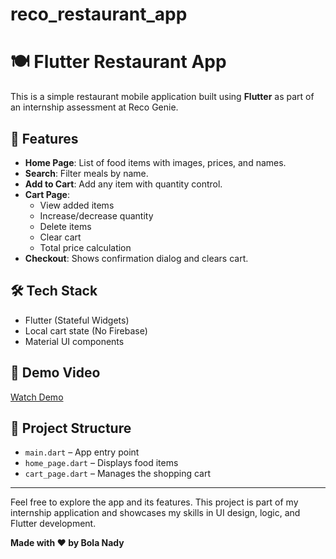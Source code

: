 # reco_restaurant_app

# 🍽️ Flutter Restaurant App

This is a simple restaurant mobile application built using **Flutter** as part of an internship assessment at Reco Genie.

## 📱 Features

- **Home Page**: List of food items with images, prices, and names.
- **Search**: Filter meals by name.
- **Add to Cart**: Add any item with quantity control.
- **Cart Page**:
  - View added items
  - Increase/decrease quantity
  - Delete items
  - Clear cart
  - Total price calculation
- **Checkout**: Shows confirmation dialog and clears cart.

## 🛠️ Tech Stack

- Flutter (Stateful Widgets)
- Local cart state (No Firebase)
- Material UI components

## 🎥 Demo Video

[Watch Demo](https://drive.google.com/file/d/1BJX0Dn4PfZmGAvu4EKbbKqidvmVLiDwS/view?usp=drive_link)

## 📂 Project Structure

- `main.dart` – App entry point
- `home_page.dart` – Displays food items
- `cart_page.dart` – Manages the shopping cart

---

Feel free to explore the app and its features. This project is part of my internship application and showcases my skills in UI design, logic, and Flutter development.

**Made with ❤️ by Bola Nady**
